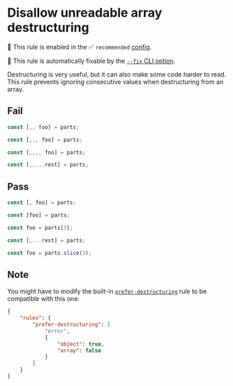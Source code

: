# Disallow unreadable array destructuring

💼 This rule is enabled in the ✅ `recommended` [config](https://github.com/sindresorhus/eslint-plugin-unicorn#preset-configs).

🔧 This rule is automatically fixable by the [`--fix` CLI option](https://eslint.org/docs/latest/user-guide/command-line-interface#--fix).

<!-- end auto-generated rule header -->
<!-- Do not manually modify this header. Run: `npm run fix:eslint-docs` -->

Destructuring is very useful, but it can also make some code harder to read. This rule prevents ignoring consecutive values when destructuring from an array.

## Fail

```js
const [,, foo] = parts;
```

```js
const [,,, foo] = parts;
```

```js
const [,,,, foo] = parts;
```

```js
const [,,...rest] = parts;
```

## Pass

```js
const [, foo] = parts;
```

```js
const [foo] = parts;
```

```js
const foo = parts[3];
```

```js
const [,...rest] = parts;
```

```js
const foo = parts.slice(3);
```

## Note

You might have to modify the built-in [`prefer-destructuring`](https://eslint.org/docs/rules/prefer-destructuring) rule to be compatible with this one:

```json
{
	"rules": {
		"prefer-destructuring": [
			"error",
			{
				"object": true,
				"array": false
			}
		]
	}
}
```
